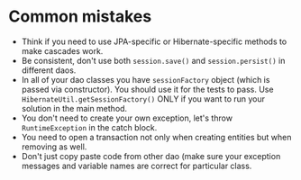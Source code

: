 # Common mistakes

* Think if you need to use JPA-specific or Hibernate-specific methods to make cascades work.
* Be consistent, don't use both `session.save()` and `session.persist()` in different daos. 
* In all of your dao classes you have `sessionFactory` object (which is passed via constructor). 
You should use it for the tests to pass. Use `HibernateUtil.getSessionFactory()`
ONLY if you want to run your solution in the main method.
* You don't need to create your own exception, let's throw `RuntimeException` in the catch block. 
* You need to open a transaction not only when creating entities but when removing as well.
* Don't just copy paste code from other dao (make sure your exception messages and variable names are correct for particular class.
